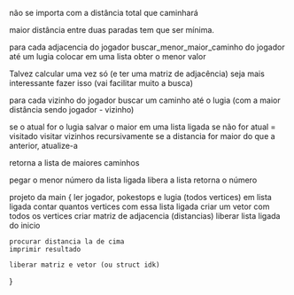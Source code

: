 não se importa com a distância total que caminhará

maior distância entre duas paradas tem que ser mínima.

para cada adjacencia do jogador
buscar_menor_maior_caminho do jogador até um lugia
colocar em uma lista
obter o menor valor

Talvez calcular uma vez só (e ter uma matriz de adjacência) seja mais interessante
fazer isso (vai facilitar muito a busca)

para cada vizinho do jogador
buscar um caminho até o lugia (com a maior distância sendo jogador - vizinho)

se o atual for o lugia
    salvar o maior em uma lista ligada
se não for
    atual = visitado
    visitar vizinhos recursivamente
    se a distancia for maior do que a anterior, atualize-a

retorna a lista de maiores caminhos

pegar o menor número da lista ligada
libera a lista
retorna o número

projeto da main {
    ler jogador, pokestops e lugia (todos vertices) em lista ligada
        contar quantos vertices
    com essa lista ligada
    criar um vetor com todos os vertices
    criar matriz de adjacencia (distancias)
    liberar lista ligada do inicio

    procurar distancia la de cima
    imprimir resultado

    liberar matriz e vetor (ou struct idk)    
}
